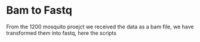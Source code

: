 # Bam to Fastq

From the 1200 mosquito proejct we received the data as a bam file, we have transformed them into fastq, here the scripts
